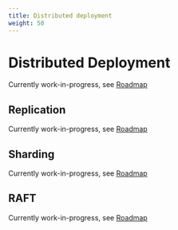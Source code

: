```yaml
---
title: Distributed deployment
weight: 50
---
```


# Distributed Deployment

Currently work-in-progress, see [Roadmap](https://github.com/qdrant/qdrant/blob/master/docs/roadmap/README.md)

## Replication

Currently work-in-progress, see [Roadmap](https://github.com/qdrant/qdrant/blob/master/docs/roadmap/README.md)

## Sharding

Currently work-in-progress, see [Roadmap](https://github.com/qdrant/qdrant/blob/master/docs/roadmap/README.md)

## RAFT

Currently work-in-progress, see [Roadmap](https://github.com/qdrant/qdrant/blob/master/docs/roadmap/README.md)
